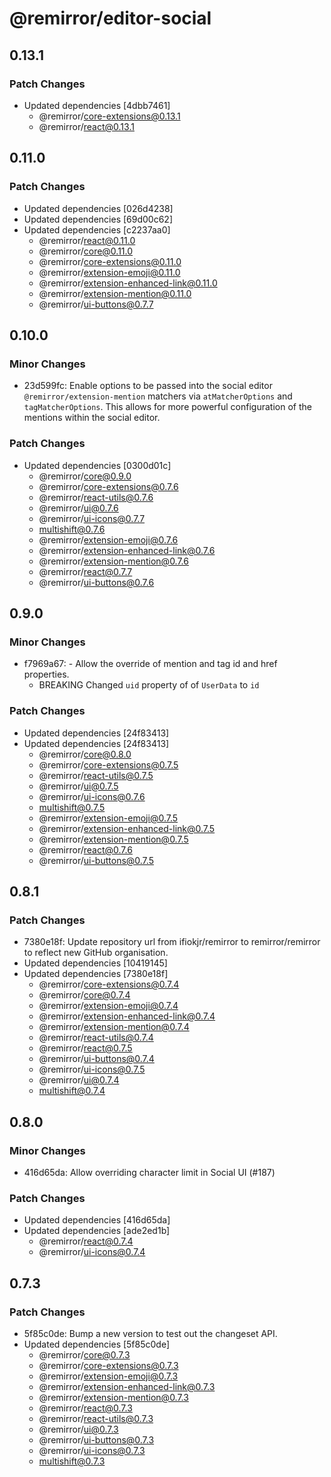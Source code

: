 # @remirror/editor-social

## 0.13.1

### Patch Changes

- Updated dependencies [4dbb7461]
  - @remirror/core-extensions@0.13.1
  - @remirror/react@0.13.1

## 0.11.0

### Patch Changes

- Updated dependencies [026d4238]
- Updated dependencies [69d00c62]
- Updated dependencies [c2237aa0]
  - @remirror/react@0.11.0
  - @remirror/core@0.11.0
  - @remirror/core-extensions@0.11.0
  - @remirror/extension-emoji@0.11.0
  - @remirror/extension-enhanced-link@0.11.0
  - @remirror/extension-mention@0.11.0
  - @remirror/ui-buttons@0.7.7

## 0.10.0

### Minor Changes

- 23d599fc: Enable options to be passed into the social editor `@remirror/extension-mention`
  matchers via `atMatcherOptions` and `tagMatcherOptions`. This allows for more powerful
  configuration of the mentions within the social editor.

### Patch Changes

- Updated dependencies [0300d01c]
  - @remirror/core@0.9.0
  - @remirror/core-extensions@0.7.6
  - @remirror/react-utils@0.7.6
  - @remirror/ui@0.7.6
  - @remirror/ui-icons@0.7.7
  - multishift@0.7.6
  - @remirror/extension-emoji@0.7.6
  - @remirror/extension-enhanced-link@0.7.6
  - @remirror/extension-mention@0.7.6
  - @remirror/react@0.7.7
  - @remirror/ui-buttons@0.7.6

## 0.9.0

### Minor Changes

- f7969a67: - Allow the override of mention and tag id and href properties.
  - BREAKING Changed `uid` property of of `UserData` to `id`

### Patch Changes

- Updated dependencies [24f83413]
- Updated dependencies [24f83413]
  - @remirror/core@0.8.0
  - @remirror/core-extensions@0.7.5
  - @remirror/react-utils@0.7.5
  - @remirror/ui@0.7.5
  - @remirror/ui-icons@0.7.6
  - multishift@0.7.5
  - @remirror/extension-emoji@0.7.5
  - @remirror/extension-enhanced-link@0.7.5
  - @remirror/extension-mention@0.7.5
  - @remirror/react@0.7.6
  - @remirror/ui-buttons@0.7.5

## 0.8.1

### Patch Changes

- 7380e18f: Update repository url from ifiokjr/remirror to remirror/remirror to reflect new GitHub
  organisation.
- Updated dependencies [10419145]
- Updated dependencies [7380e18f]
  - @remirror/core-extensions@0.7.4
  - @remirror/core@0.7.4
  - @remirror/extension-emoji@0.7.4
  - @remirror/extension-enhanced-link@0.7.4
  - @remirror/extension-mention@0.7.4
  - @remirror/react-utils@0.7.4
  - @remirror/react@0.7.5
  - @remirror/ui-buttons@0.7.4
  - @remirror/ui-icons@0.7.5
  - @remirror/ui@0.7.4
  - multishift@0.7.4

## 0.8.0

### Minor Changes

- 416d65da: Allow overriding character limit in Social UI (#187)

### Patch Changes

- Updated dependencies [416d65da]
- Updated dependencies [ade2ed1b]
  - @remirror/react@0.7.4
  - @remirror/ui-icons@0.7.4

## 0.7.3

### Patch Changes

- 5f85c0de: Bump a new version to test out the changeset API.
- Updated dependencies [5f85c0de]
  - @remirror/core@0.7.3
  - @remirror/core-extensions@0.7.3
  - @remirror/extension-emoji@0.7.3
  - @remirror/extension-enhanced-link@0.7.3
  - @remirror/extension-mention@0.7.3
  - @remirror/react@0.7.3
  - @remirror/react-utils@0.7.3
  - @remirror/ui@0.7.3
  - @remirror/ui-buttons@0.7.3
  - @remirror/ui-icons@0.7.3
  - multishift@0.7.3
